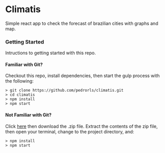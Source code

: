 # Climatis

Simple react app to check the forecast of brazilian cities with graphs and map.

### Getting Started

Intructions to getting started with this repo.

#### Familiar with Git?

Checkout this repo, install dependencies, then start the gulp process with the following:

```
> git clone https://github.com/pedrorls/climatis.git
> cd climatis
> npm install
> npm start
```

#### Not Familiar with Git?

Click [here](https://github.com/pedrorls/climatis/releases/tag/0.1) then download the .zip file. Extract the contents of the zip file, then open your terminal, change to the project directory, and:

```
> npm install
> npm start
```